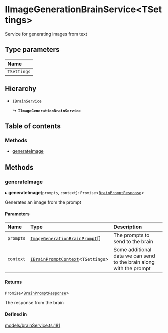 # IImageGenerationBrainService<TSettings\>

Service for generating images from text

## Type parameters

| Name |
| :------ |
| `TSettings` |

## Hierarchy

- [`IBrainService`](IBrainService.md)

  ↳ **`IImageGenerationBrainService`**

## Table of contents

### Methods

- [generateImage](IImageGenerationBrainService.md#generateimage)

## Methods

### generateImage

▸ **generateImage**(`prompts`, `context`): `Promise`<[`BrainPromptResponse`](../modules.md#brainpromptresponse)\>

Generates an image from the prompt

#### Parameters

| Name | Type | Description |
| :------ | :------ | :------ |
| `prompts` | [`ImageGenerationBrainPrompt`](ImageGenerationBrainPrompt.md)[] | The prompts to send to the brain |
| `context` | [`IBrainPromptContext`](IBrainPromptContext.md)<`TSettings`\> | Some additional data we can send to the brain along with the prompt |

#### Returns

`Promise`<[`BrainPromptResponse`](../modules.md#brainpromptresponse)\>

The response from the brain

#### Defined in

[models/brainService.ts:181](https://github.com/gethubai/brain-sdk/blob/eb59de1/src/models/brainService.ts#L181)
